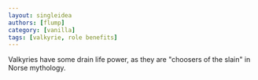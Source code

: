 ```yaml
---
layout: singleidea
authors: [flump]
category: [vanilla]
tags: [valkyrie, role benefits]
---
```

Valkyries have some drain life power, as they are "choosers of the slain" in Norse mythology.
